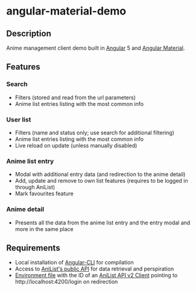 # angular-material-demo

## Description
Anime management client demo built in [Angular](https://angular.io/) 5 and [Angular Material](https://material.angular.io/).

## Features

### Search
* Filters (stored and read from the url parameters)
* Anime list entries listing with the most common info

### User list
* Filters (name and status only; use search for additional filtering)
* Anime list entries listing with the most common info
* Live reload on update (unless manually disabled)

### Anime list entry
* Modal with additional entry data (and redirection to the anime detail)
* Add, update and remove to own list features (requires to be logged in through AniList)
* Mark favourites feature

### Anime detail
* Presents all the data from the anime list entry and the entry modal and more in the same place

## Requirements
* Local installation of [Angular-CLI](https://cli.angular.io/) for compilation
* Access to [AniList's public API](https://anilist.gitbooks.io/anilist-apiv2-docs/) for data retrieval and perspiration
* [Environment file](http://tattoocoder.com/angular-cli-using-the-environment-option/) with the ID of an [AniList API v2 Client](https://anilist.co/settings/developer) pointing to http://localhost:4200/login on redirection
